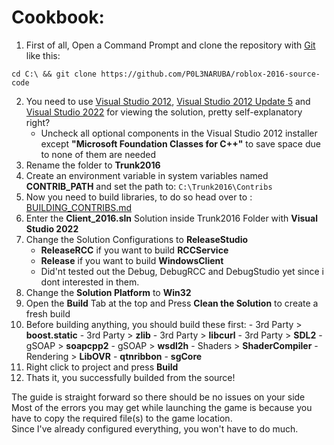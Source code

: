 # Cookbook:
 
 1. First of all, Open a Command Prompt and clone the repository with [Git](https://git-scm.com/) like this:
 ```
 cd C:\ && git clone https://github.com/P0L3NARUBA/roblox-2016-source-code
 ```
 2. You need to use [Visual Studio 2012](https://drive.google.com/file/d/1XoA5Av_6OedTwGi_ebTb_XsQ7-RmEKSd/view?usp=sharing), [Visual Studio 2012 Update 5](https://drive.google.com/file/d/1_rrwnITjCl-kcqEKTQWUDJgEegAcKAM6/view?usp=sharing) and [Visual Studio 2022](https://visualstudio.microsoft.com/tr/vs/) for viewing the solution, pretty self-explanatory right?
    - Uncheck all optional components in the Visual Studio 2012 installer except **"Microsoft Foundation Classes for C++"** to save space due to none of them are needed
 3. Rename the folder to **Trunk2016**
 4. Create an environment variable in system variables named **CONTRIB_PATH** and set the path to: ``C:\Trunk2016\Contribs``
 5. Now you need to build libraries, to do so head over to : [BUILDING_CONTRIBS.md](/BUILDING_CONTRIBS.md)
 6. Enter the **Client_2016.sln** Solution inside Trunk2016 Folder with **Visual Studio 2022**
 7. Change the Solution Configurations to **ReleaseStudio**
    - **ReleaseRCC** if you want to build **RCCService**
    - **Release** if you want to build **WindowsClient**
    - Did'nt tested out the Debug, DebugRCC and DebugStudio yet since i dont interested in them.
 8. Change the **Solution Platform** to **Win32**
 9. Open the **Build** Tab at the top and Press **Clean the Solution** to create a fresh build
 10. Before building anything, you should build these first: 
    - 3rd Party > **boost.static** 
    - 3rd Party > **zlib** 
    - 3rd Party > **libcurl** 
    - 3rd Party > **SDL2** 
    - gSOAP > **soapcpp2**
    - gSOAP > **wsdl2h**
    - Shaders > **ShaderCompiler**
    - Rendering > **LibOVR**
    - **qtnribbon** 
    - **sgCore**
 11. Right click to project and press **Build**
 12. Thats it, you successfully builded from the source!

 The guide is straight forward so there should be no issues on your side<br>
 Most of the errors you may get while launching the game is because you have to copy the required file(s) to the game location.<br>
 Since I've already configured everything, you won't have to do much.
